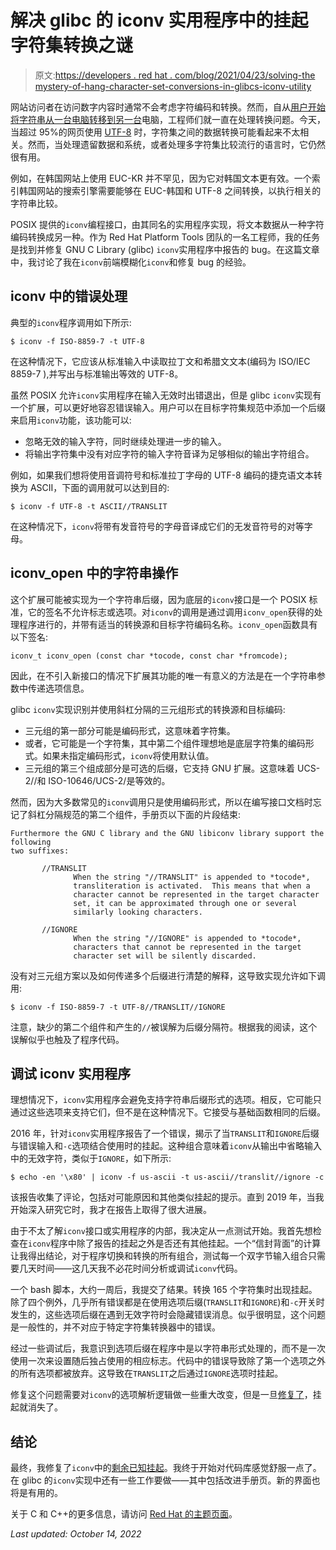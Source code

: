 # 解决 glibc 的 iconv 实用程序中的挂起字符集转换之谜

> 原文:[https://developers . red hat . com/blog/2021/04/23/solving-the mystery-of-hang-character-set-conversions-in-glibcs-iconv-utility](https://developers.redhat.com/blog/2021/04/23/solving-the-mystery-of-hanging-character-set-conversions-in-glibcs-iconv-utility)

网站访问者在访问数字内容时通常不会考虑字符编码和转换。然而，自从[用户开始将字符串从一台电脑转移到另一台](https://www.joelonsoftware.com/2003/10/08/the-absolute-minimum-every-software-developer-absolutely-positively-must-know-about-unicode-and-character-sets-no-excuses/)电脑，工程师们就一直在处理转换问题。今天，当超过 95%的网页使用 [UTF-8](https://tools.ietf.org/html/rfc3629) 时，字符集之间的数据转换可能看起来不太相关。然而，当处理遗留数据和系统，或者处理多字符集比较流行的语言时，它仍然很有用。

例如，在韩国网站上使用 EUC-KR 并不罕见，因为它对韩国文本更有效。一个索引韩国网站的搜索引擎需要能够在 EUC-韩国和 UTF-8 之间转换，以执行相关的字符串比较。

POSIX 提供的`iconv`编程接口，由其同名的实用程序实现，将文本数据从一种字符编码转换成另一种。作为 Red Hat Platform Tools 团队的一名工程师，我的任务是找到并修复 GNU C Library (glibc) `iconv`实用程序中报告的 bug。在这篇文章中，我讨论了我在`iconv`前端模糊化`iconv`和修复 bug 的经验。

## iconv 中的错误处理

典型的`iconv`程序调用如下所示:

```
$ iconv -f ISO-8859-7 -t UTF-8
```

在这种情况下，它应该从标准输入中读取拉丁文和希腊文文本(编码为 ISO/IEC 8859-7 ),并写出与标准输出等效的 UTF-8。

虽然 POSIX 允许`iconv`实用程序在输入无效时出错退出，但是 glibc `iconv`实现有一个扩展，可以更好地容忍错误输入。用户可以在目标字符集规范中添加一个后缀来启用`iconv`功能，该功能可以:

*   忽略无效的输入字符，同时继续处理进一步的输入。
*   将输出字符集中没有对应字符的输入字符音译为足够相似的输出字符组合。

例如，如果我们想将使用音调符号和标准拉丁字母的 UTF-8 编码的捷克语文本转换为 ASCII，下面的调用就可以达到目的:

```
$ iconv -f UTF-8 -t ASCII//TRANSLIT
```

在这种情况下，`iconv`将带有发音符号的字母音译成它们的无发音符号的对等字母。

## iconv_open 中的字符串操作

这个扩展可能被实现为一个字符串后缀，因为底层的`iconv`接口是一个 POSIX 标准，它的签名不允许标志或选项。对`iconv`的调用是通过调用`iconv_open`获得的处理程序进行的，并带有适当的转换源和目标字符编码名称。`iconv_open`函数具有以下签名:

```
iconv_t iconv_open (const char *tocode, const char *fromcode);
```

因此，在不引入新接口的情况下扩展其功能的唯一有意义的方法是在一个字符串参数中传递选项信息。

glibc `iconv`实现识别并使用斜杠分隔的三元组形式的转换源和目标编码:

*   三元组的第一部分可能是编码形式，这意味着字符集。
*   或者，它可能是一个字符集，其中第二个组件理想地是底层字符集的编码形式。如果未指定编码形式，`iconv`将使用默认值。
*   三元组的第三个组成部分是可选的后缀，它支持 GNU 扩展。这意味着 UCS-2//和 ISO-10646/UCS-2/是等效的。

然而，因为大多数常见的`iconv`调用只是使用编码形式，所以在编写接口文档时忘记了斜杠分隔规范的第二个组件，手册页以下面的片段结束:

```
Furthermore the GNU C library and the GNU libiconv library support the following 
two suffixes:

       //TRANSLIT
              When the string "//TRANSLIT" is appended to *tocode*,
              transliteration is activated.  This means that when a
              character cannot be represented in the target character
              set, it can be approximated through one or several
              similarly looking characters.

       //IGNORE
              When the string "//IGNORE" is appended to *tocode*,
              characters that cannot be represented in the target
              character set will be silently discarded.
```

没有对三元组方案以及如何传递多个后缀进行清楚的解释，这导致实现允许如下调用:

```
$ iconv -f ISO-8859-7 -t UTF-8//TRANSLIT//IGNORE
```

注意，缺少的第二个组件和产生的`//`被误解为后缀分隔符。根据我的阅读，这个误解似乎也触及了程序代码。

## 调试 iconv 实用程序

理想情况下，`iconv`实用程序会避免支持字符串后缀形式的选项。相反，它可能只通过这些选项来支持它们，但不是在这种情况下。它接受与基础函数相同的后缀。

2016 年，针对`iconv`实用程序报告了一个错误，揭示了当`TRANSLIT`和`IGNORE`后缀与错误输入和`-c`选项结合使用时的挂起。这种组合意味着`iconv`从输出中省略输入中的无效字符，类似于`IGNORE`，如下所示:

```
$ echo -en '\x80' | iconv -f us-ascii -t us-ascii//translit//ignore -c
```

该报告收集了评论，包括对可能原因和其他类似挂起的提示。直到 2019 年，当我开始深入研究它时，我才在报告上取得了很大进展。

由于不太了解`iconv`接口或实用程序的内部，我决定从一点测试开始。我首先想检查在`iconv`程序中除了报告的挂起之外是否还有其他挂起。一个“信封背面”的计算让我得出结论，对于程序切换和转换的所有组合，测试每一个双字节输入组合只需要几天时间——这几天我不必花时间分析或调试`iconv`代码。

一个 bash 脚本，大约一周后，我提交了结果。转换 165 个字符集时出现挂起。除了四个例外，几乎所有错误都是在使用选项后缀(`TRANSLIT`和`IGNORE`)和`-c`开关时发生的，这些选项后缀在遇到无效字符时会隐藏错误消息。似乎很明显，这个问题是一般性的，并不对应于特定字符集转换器中的错误。

经过一些调试后，我意识到选项后缀在程序中是以字符串形式处理的，而不是一次使用一次来设置随后独占使用的相应标志。代码中的错误导致除了第一个选项之外的所有选项都被放弃。这导致在`TRANSLIT`之后通过`IGNORE`选项时挂起。

修复这个问题需要对`iconv`的选项解析逻辑做一些重大改变，但是一旦[修复了](https://sourceware.org/git/?p=glibc.git;a=commit;h=91927b7c7643)，挂起就消失了。

## 结论

最终，我修复了`iconv`中的[剩余已知挂起](https://sourceware.org/git/?p=glibc.git;a=commit;h=9a99c682144b)。我终于开始对代码库感觉舒服一点了。在 glibc 的`iconv`实现中还有一些工作要做——其中包括改进手册页。新的界面也将是有用的。

关于 C 和 C++的更多信息，请访问 [Red Hat 的主题页面](/topics/c)。

*Last updated: October 14, 2022*